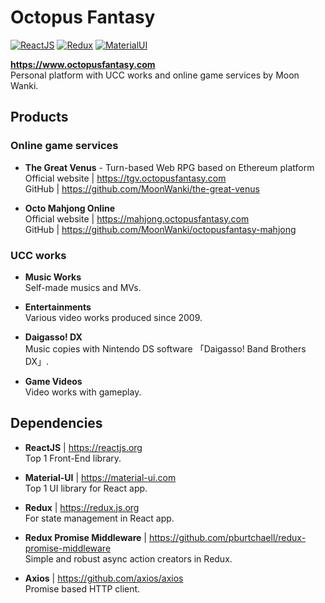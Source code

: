 # Octopus Fantasy

[![ReactJS](https://img.shields.io/badge/ReactJS-v16.7.0-blue.svg)](https://reactjs.org/)
[![Redux](https://img.shields.io/badge/Redux-v4.0.1-darkviolet.svg)](https://redux.js.org/)
[![MaterialUI](https://img.shields.io/badge/Material--UI-v3.9.2-ee59a4.svg)](https://material-ui.com/)

**https://www.octopusfantasy.com**  
Personal platform with UCC works and online game services by Moon Wanki.  
  
## Products

### Online game services

- **The Great Venus** - Turn-based Web RPG based on Ethereum platform  
Official website | https://tgv.octopusfantasy.com  
GitHub | https://github.com/MoonWanki/the-great-venus

- **Octo Mahjong Online**  
Official website | https://mahjong.octopusfantasy.com  
GitHub | https://github.com/MoonWanki/octopusfantasy-mahjong  
  
### UCC works

- **Music Works**  
Self-made musics and MVs.  

- **Entertainments**  
Various video works produced since 2009.  

- **Daigasso! DX**  
Music copies with Nintendo DS software 「Daigasso! Band Brothers DX」.  
- **Game Videos**  
Video works with gameplay.  

## Dependencies

- **ReactJS** | https://reactjs.org  
Top 1 Front-End library.  

- **Material-UI** | https://material-ui.com  
Top 1 UI library for React app.  

- **Redux** | https://redux.js.org  
For state management in React app.  

- **Redux Promise Middleware** | https://github.com/pburtchaell/redux-promise-middleware  
Simple and robust async action creators in Redux.  

- **Axios** | https://github.com/axios/axios  
Promise based HTTP client.  